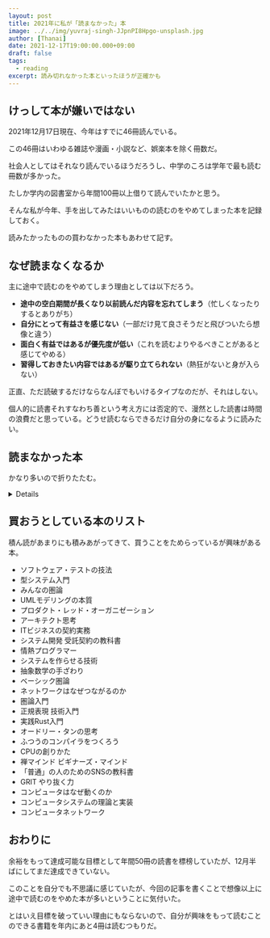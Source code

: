 ```yaml
---
layout: post
title: 2021年に私が「読まなかった」本
image: ../../img/yuvraj-singh-JJpnPI8Hpgo-unsplash.jpg
author: [Thanai]
date: 2021-12-17T19:00:00.000+09:00
draft: false
tags:
  - reading
excerpt: 読み切れなかった本といったほうが正確かも
---
```


## けっして本が嫌いではない

2021年12月17日現在、今年はすでに46冊読んでいる。

この46冊はいわゆる雑誌や漫画・小説など、娯楽本を除く冊数だ。

社会人としてはそれなり読んでいるほうだろうし、中学のころは学年で最も読む冊数が多かった。

たしか学内の図書室から年間100冊以上借りて読んでいたかと思う。

そんな私が今年、手を出してみたはいいものの読むのをやめてしまった本を記録しておく。

読みたかったものの買わなかった本もあわせて記す。

## なぜ読まなくなるか

主に途中で読むのをやめてしまう理由としては以下だろう。

- **途中の空白期間が長くなり以前読んだ内容を忘れてしまう**（忙しくなったりするとありがち）
- **自分にとって有益さを感じない**（一部だけ見て良さそうだと飛びついたら想像と違う）
- **面白く有益ではあるが優先度が低い**（これを読むよりやるべきことがあると感じてやめる）
- **習得しておきたい内容ではあるが駆り立てられない**（熱狂がないと身が入らない）

正直、ただ読破するだけならなんぼでもいけるタイプなのだが、それはしない。

個人的に読書それすなわち善という考え方には否定的で、漫然とした読書は時間の浪費だと思っている。どうせ読むならできるだけ自分の身になるように読みたい。

## 読まなかった本

かなり多いので折りたたむ。

<details><div>

### [起業の科学](https://amzn.to/3yyANCE)

薦められた本だが、今年は転職したばかりで起業そのものにあまり興味がわかず最初の方だけ読んで放置している。

### [童話でわかるプロジェクトマネジメント](https://amzn.to/3yyBiN2)

Twitterで引用部分を見て面白いかと思って読み始めたが、プロジェクトマネジメント手法そのものが醸す机上の空論感に馴染めず半分くらいで読むのをやめた。

<blockquote class="twitter-tweet"><p lang="ja" dir="ltr">プロジェクトマネジメントの本、「はいはい、それがダメなのは分かった。で、もし初手でミスって詰んだ状況からどう起死回生すればいい？」という問いへのアンサーがなく、ちょっと賢い小学生が読書感想文で書けるような理想論が並び立てられているイメージ（超偏見）</p>&mdash; タナイ (@okinawa__noodle) <a href="https://twitter.com/okinawa__noodle/status/1407855083849543681?ref_src=twsrc%5Etfw">June 24, 2021</a></blockquote> <script async src="https://platform.twitter.com/widgets.js" charset="utf-8"></script>

### [世界で一番やさしい会議の教科書 実践編](https://amzn.to/3yz1ZkF)

「実践編」ではない本編のほうは非常に面白く読んだ。内容自体は本編と重複する部分も多く、実戦に困ってから読むでもよさそうだと思い中断している。内容自体はまったく悪くないと思う。

### [PythonではじめるKaggleスタートブック](https://amzn.to/3E00mO5)

Kaggleに興味がわき一時期やろうとしていたが、かなり時間をとられる営みだと気付き中断。個人的に今は競プロのほうが優先度が高い。

### [「シェル芸」に効く！AWK処方箋](https://amzn.to/3dY5jfE)

AtCoderでAWKを使って解くのがやりたくて購入。とても面白いのだが、半分ちょい読んだあたりでちょうど忙しい時期にあたってしまい、時間が空いたことで習得率が落ちたので中断している。

普通にシェルで使う分には不自由しない程度の内容が前半で網羅できているというのもある。

### [インターネットルーティング入門](https://amzn.to/3sboivB)

このあたり完全に理解すべきと思いつつも、どうも焦りも熱中も感じることができず最初のほうしか読めていない。

### [失敗の本質](https://amzn.to/3IZWZuo)

かなり面白いが、まとまった時間がないと細切れになって読むのに時間がかかりすぎるので解説本のほうだけ買って内容の本筋だけ掴もうか思案中。

### [達人に学ぶDB設計](https://amzn.to/3smdSt4)

読もう読もうと思って少し読む→時間が空いてしまい忘れるを100万回繰り返した。

### [Webを支える技術](https://amzn.to/3qbIhIe)

読んでおくべきなのだろうが、いまいち駆り立てられない。半分くらい読んで放置中。

### [Kubernetes完全ガイド](https://amzn.to/3q3rwPk)

必要な部分の拾い読みをしすぎた結果、通読するに至っていない。

### [スタンフォードの自分を変える教室](https://amzn.to/3sfuS4w)

実際の広義と同じタイムスパンで読むことを推奨されており、何週間もかかりそうなので中断。

### [PowerShell実践ガイドブック](https://amzn.to/3qbInj4)

Azure使うならPowerShell理解しないとダメでは？と思い買ったものの、今の時代もうLinuxシェルで十分です。

### [アルゴリズム実技検定 公式テキスト](https://amzn.to/3IY0iSM)

けんちょん本をだいたい読んでしまったので、重複する部分が多く（当たり前だが）、自分にはそこまで必要なかったかも。Pythonでこれからはじめる人ならとても役立つと思う。

### [最強最速アルゴリズマー養成講座](https://amzn.to/33ErCFx)

こちらもだいたい同じような理由。結局は問題解きまくるのが近道そう。

### [もしあと1年で人生が終わるとしたら？](https://amzn.to/33qSRmH)

日々を大事に生きるための本。言わんとすることは分かるが、そもそもそこまで漫然と生きているつもりもないので、噛みしめるほどの精神状況にないと思い、読んでいない。

### [ドメイン駆動設計入門](https://amzn.to/3Ehzw4p)

面白い。ただ、大規模なソフトウェア開発の機会がないので少し読むのが空虚。

### [マイクロサービスアーキテクチャ](https://amzn.to/3q30hnN)

こちらも似たような状況で、必要に迫られていないのでなかなか読み進まない。

### [最高の脳で働く方法](https://amzn.to/3J0UHuM)

きっかけは忘れたが、なにかで紹介されていて興味をもって買った覚えがある。何に興味を持ったかは忘れてしまっていて、これから読もうとしている。

### [チームトポロジー 価値あるソフトウェアをすばやく届ける適応型組織設計](https://amzn.to/3yHy75N)

このツイートの通り。

<blockquote class="twitter-tweet"><p lang="ja" dir="ltr">組織論とかそういう系統の書籍を読んではみるものの、現状は組織体制を抜本的に変更するだけの人事権もないし、圧倒的に卓越した技術をもって組織を牽引することもできないので、そういう状況で読んだところで自分にとっては絵に描いた餅で全然おもしろくないっていう問題がある</p>&mdash; タナイ (@okinawa__noodle) <a href="https://twitter.com/okinawa__noodle/status/1471500051205980160?ref_src=twsrc%5Etfw">December 16, 2021</a></blockquote> <script async src="https://platform.twitter.com/widgets.js" charset="utf-8"></script>

### [Rustではじめるネットワークプログラミング](https://amzn.to/3scVDGA)

途中まで写経したが、Rustが競プロで使いにくいという問題があり、頓挫。

### [JavaScript関数型プログラミング](https://amzn.to/3me2prQ)

そもそもの関数型の理解をしなければと思い途中でHaskellのほうに行って以来、この本に戻ってきていない。

### [一生使える見やすい資料のデザイン入門](https://amzn.to/3p1lS0M)

分かるけど、今の自分に必要ないと感じた。

### [身銭を切れ](https://amzn.to/3seexwJ)

筆者の政治思想が濃く、訳文も読みやすいとは言い難く、得るものが少ないと感じ中断。

### [暗号技術入門 秘密の国のアリス](https://amzn.to/3seG2WU)

Gitの理解を深めていた際に買った本。GitのコミットハッシュにはSHA-1が使わており、その部分の理解がしたくて読んだ。

結城さんの本なので非常に分かりやすい。余裕があれば残りの部分も読みたい。

### [nginx実践ガイド](https://amzn.to/3smeMFY)

転職したばかりのころ、nginxなんもわからんと思って読み始めたが、差し当たっての業務で必要な部分が一部分のみだったので中断。

### [エレガントな問題解決](https://amzn.to/3mdSMJz)

メッチャ面白いが、問題を解き進めるのに無限の時間がかかるので進んでいない。

### [チャレンジ！整数の問題](https://amzn.to/3GRcX8d)

最初の一問目が解けなくて詰まっている。ただ、あまり解答を見たくないと思っていて一生進まない。

### [いかにして問題をとくか](https://amzn.to/3q7DKGn)

問題解決そのものを抽象化し、抽象的な手順に落とし込む本だと思うが、まとまった時間がないと真に身に付かない系統の本だと思う。腰を据えて読みたいが時間が取れていない。

### [関数プログラミング実践入門](https://amzn.to/3p4nTsV)

6割ほど読んだが、関数型言語を使う機会を作れておらず、頓挫している。習得の優先度で見たときに他の物事が優先してしまってなかなか進んでいない。

</div></details>

## 買おうとしている本のリスト

積ん読があまりにも積みあがってきて、買うことをためらっているが興味がある本。

- ソフトウェア・テストの技法
- 型システム入門
- みんなの圏論
- UMLモデリングの本質
- プロダクト・レッド・オーガニゼーション
- アーキテクト思考
- ITビジネスの契約実務
- システム開発 受託契約の教科書
- 情熱プログラマー
- システムを作らせる技術
- 抽象数学の手ざわり
- ベーシック圏論
- ネットワークはなぜつながるのか
- 圏論入門
- 正規表現 技術入門
- 実践Rust入門
- オードリー・タンの思考
- ふつうのコンパイラをつくろう
- CPUの創りかた
- 禅マインド ビギナーズ・マインド
- 「普通」の人のためのSNSの教科書
- GRIT やり抜く力
- コンピュータはなぜ動くのか
- コンピュータシステムの理論と実装
- コンピュータネットワーク

## おわりに

余裕をもって達成可能な目標として年間50冊の読書を標榜していたが、12月半ばにしてまだ達成できていない。

このことを自分でも不思議に感じていたが、今回の記事を書くことで想像以上に途中で読むのをやめた本が多いということに気付いた。

とはいえ目標を破っていい理由にもならないので、自分が興味をもって読むことのできる書籍を年内にあと4冊は読むつもりだ。
